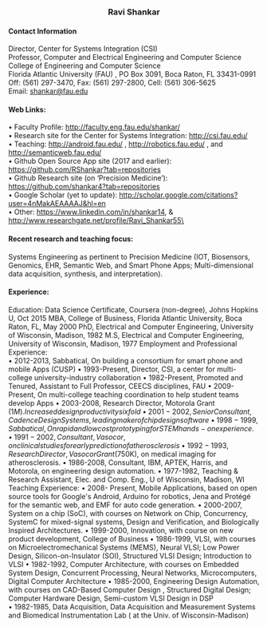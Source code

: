 ### <center>Ravi Shankar</center>

#### Contact Information
Director, Center for Systems Integration (CSI)\
Professor, Computer and Electrical Engineering and Computer Science\
College of Engineering and Computer Science\
Florida Atlantic University (FAU) , PO Box 3091, Boca Raton, FL 33431-0991\
Off: (561) 297-3470, Fax: (561) 297-2800, Cell: (561) 306-5625\
Email: shankar@fau.edu   

#### Web Links: 
•	Faculty Profile: 		http://faculty.eng.fau.edu/shankar/ \
•	Research site for the Center for Systems Integration: http://csi.fau.edu/  
•	Teaching: http://android.fau.edu/ ,  http://robotics.fau.edu/ , and http://semanticweb.fau.edu/  \
•	Github Open Source App site (2017 and earlier): https://github.com/RShankar?tab=repositories \
•	Github Research site (on ‘Precision Medicine’):  https://github.com/shankar4?tab=repositories \
•	Google Scholar (yet to update): http://scholar.google.com/citations?user=4nMakAEAAAAJ&hl=en \
•	Other: https://www.linkedin.com/in/shankar14, & http://www.researchgate.net/profile/Ravi_Shankar55\

#### Recent research and teaching focus:  
Systems Engineering as pertinent to Precision Medicine (IOT, Biosensors, Genomics, EHR, Semantic Web, and Smart Phone Apps;    Multi-dimensional data acquisition, synthesis, and interpretation).

#### Experience:
Education: 	Data Science Certificate, Coursera (non-degree), Johns Hopkins U, Oct 2015 
MBA, College of Business, Florida Atlantic University, Boca Raton, FL, May 2000
PhD,   Electrical and Computer Engineering, University of Wisconsin, Madison, 1982 
M.S,   Electrical and Computer Engineering, University of Wisconsin, Madison, 1977 
Employment and Professional Experience:   
•	2012-2013, Sabbatical, On building a consortium for smart phone and mobile Apps (CUSP)
•	1993-Present, Director, CSI, a center for multi-college university-industry collaboration
•	1982-Present, Promoted and Tenured,  Assistant to Full Professor, CEECS disciplines, FAU
•	2009-Present, On multi-college teaching coordination to help student teams develop Apps
•	2003-2008, Research Director, Motorola Grant ($1 M). Increased design productivity six fold
•	2001-2002, Senior Consultant,  Cadence Design Systems, leading maker of chip design software
•	1998-1999, Sabbatical, On rapid and low cost prototyping for STEM hands-on experience. 
•	1991-2002, Consultant, Vasocor,  on clinical studies for early prediction of  atherosclerosis   
•	1992-1993, Research Director, Vasocor Grant ($750K), on medical imaging for atherosclerosis. 
•	1986-2008, Consultant, IBM, APTEK, Harris, and Motorola, on engineering design automation.
•	1977-1982, Teaching & Research Assistant, Elec. and Comp. Eng., U of Wisconsin, Madison, WI
Teaching Experience: 
•	2008- Present, Mobile Applications, based on open source tools for Google's Android, Arduino for robotics, Jena and Protégé for the semantic web, and EMF for auto code generation. 
•	2000-2007,  System on a chip (SoC), with courses on Network on Chip,  Concurrency,  SystemC for mixed-signal systems, Design and Verification, and Biologically Inspired Architectures.
•	1999-2000,  Innovation, with course on new product development, College of Business
•	1986-1999, VLSI, with courses on  Microelectromechanical Systems (MEMS), Neural VLSI; Low Power Design, Silicon-on-Insulator (SOI),  Structured VLSI Design;  Introduction to VLSI
•	1982-1992,  Computer Architecture, with courses on  Embedded System Design, Concurrent Processing, Neural Networks, Microcomputers,   Digital Computer Architecture 
•	1985-2000,  Engineering Design Automation, with courses on CAD-Based Computer Design , Structured Digital Design; Computer Hardware Design, Semi-custom VLSI Design in DSP   
•	1982-1985, Data Acquisition,  Data Acquisition and Measurement Systems and  Biomedical Instrumentation Lab ( at the Univ. of Wisconsin-Madison)
